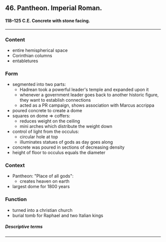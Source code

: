 <!-- order:1 -->
## 46. Pantheon. Imperial Roman.

#### 118–125 C.E. Concrete with stone facing.

---

### Content
- entire hemispherical space
- Corinthian columns
- entabletures

### Form
- segmented into two parts:
  - Hadrean took a powerful leader's temple and expanded upon it
  - whenever a government leader goes back to another historic figure, they want to establish connections
  - acted as a PR campaign, shows association with Marcus accrippa 
- poured concrete to create a dome
- squares on dome => coffers:
  - reduces weight on the ceiling
  - mini arches which distribute the weight down
- control of light from the occulus:
  - circular hole at top
  - illuminates statues of gods as day goes along
- concrete was poured in sections of decreasing density
- height of floor to occulus equals the diameter

### Context
- Pantheon: "Place of all gods":
  - creates heaven on earth
- largest dome for 1800 years

### Function
- turned into a christian church
- burial tomb for Raphael and two Italian kings

##### Descriptive terms

---
